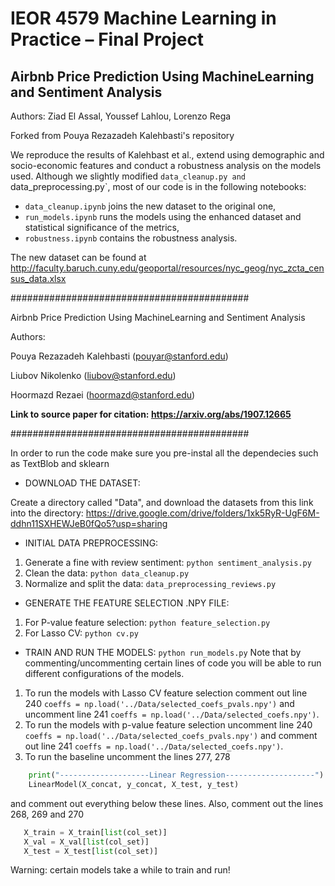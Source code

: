 # IEOR 4579 Machine Learning in Practice – Final Project
## Airbnb Price Prediction Using MachineLearning and Sentiment Analysis

Authors: Ziad El Assal, Youssef Lahlou, Lorenzo Rega

Forked from Pouya Rezazadeh Kalehbasti's repository

We reproduce the results of Kalehbast et al., extend using demographic and socio-economic features and conduct a robustness analysis on the models used. 
Although we slightly modified `data_cleanup.py and `data_preprocessing.py`, most of our code is in the following notebooks:
- `data_cleanup.ipynb` joins the new dataset to the original one,
- `run_models.ipynb` runs the models using the enhanced dataset and statistical significance of the metrics, 
- `robustness.ipynb` contains the robustness analysis.

The new dataset can be found at http://faculty.baruch.cuny.edu/geoportal/resources/nyc_geog/nyc_zcta_census_data.xlsx

###########################################

Airbnb Price Prediction Using MachineLearning and Sentiment Analysis

Authors:

Pouya Rezazadeh Kalehbasti (pouyar@stanford.edu)

Liubov Nikolenko (liubov@stanford.edu)

Hoormazd Rezaei (hoormazd@stanford.edu)

**Link to source paper for citation: https://arxiv.org/abs/1907.12665**

###########################################

In order to run the code make sure you pre-instal all the dependecies such as
TextBlob and sklearn

+ DOWNLOAD THE DATASET:

Create a directory called "Data", and download the datasets from this link into the directory:
https://drive.google.com/drive/folders/1xk5RyR-UgF6M-ddhn11SXHEWJeB0fQo5?usp=sharing


+ INITIAL DATA PREPROCESSING:
1. Generate a fine with review sentiment: `python sentiment_analysis.py`
2. Clean the data: `python data_cleanup.py`
3. Normalize and split the data: `data_preprocessing_reviews.py`

+ GENERATE THE FEATURE SELECTION .NPY FILE:
1. For P-value feature selection: `python feature_selection.py`
2. For Lasso CV: `python cv.py`

+ TRAIN AND RUN THE MODELS:
`python run_models.py`
Note that by commenting/uncommenting certain lines of code you will be able to
run different configurations of the models.
1. To run the models with Lasso CV feature selection comment out line 240
`coeffs = np.load('../Data/selected_coefs_pvals.npy')` and uncomment line 241
`coeffs = np.load('../Data/selected_coefs.npy')`.
2. To run the models with p-value feature selection uncomment line 240
`coeffs = np.load('../Data/selected_coefs_pvals.npy')` and comment out line 241
`coeffs = np.load('../Data/selected_coefs.npy')`.
3. To run the baseline uncomment the lines 277, 278
```python
    print("--------------------Linear Regression--------------------")
    LinearModel(X_concat, y_concat, X_test, y_test)
 ```
 and comment out everything below these lines. Also, comment out the lines 268, 269 and 270
 ```python
    X_train = X_train[list(col_set)]
    X_val = X_val[list(col_set)]
    X_test = X_test[list(col_set)]
 ```

Warning: certain models take a while to train and run!
